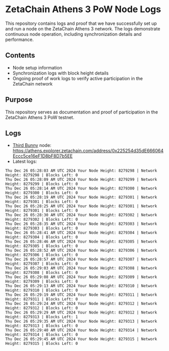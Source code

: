 # ZetaChain Athens 3 PoW Node Logs
This repository contains logs and proof that we have successfully set up and run a node on the ZetaChain Athens 3 network. The logs demonstrate continuous node operation, including synchronization details and performance.

## Contents
- Node setup information
- Synchronization logs with block height details
- Ongoing proof of work logs to verify active participation in the ZetaChain network

## Purpose
This repository serves as documentation and proof of participation in the ZetaChain Athens 3 PoW testnet.

## Logs

- [Third Bunny](https://thirdbunny.xyz/) node: https://athens.explorer.zetachain.com/address/0x225254d35dE666064Eccc5ce16eF1D8bF8D7b5EE
- Latest logs:
```
Thu Dec 26 05:28:03 AM UTC 2024 Your Node Height: 8279298 | Network Height: 8279298 | Blocks Left: 0
Thu Dec 26 05:28:09 AM UTC 2024 Your Node Height: 8279299 | Network Height: 8279299 | Blocks Left: 0
Thu Dec 26 05:28:14 AM UTC 2024 Your Node Height: 8279300 | Network Height: 8279300 | Blocks Left: 0
Thu Dec 26 05:28:19 AM UTC 2024 Your Node Height: 8279301 | Network Height: 8279301 | Blocks Left: 0
Thu Dec 26 05:28:25 AM UTC 2024 Your Node Height: 8279301 | Network Height: 8279301 | Blocks Left: 0
Thu Dec 26 05:28:30 AM UTC 2024 Your Node Height: 8279302 | Network Height: 8279302 | Blocks Left: 0
Thu Dec 26 05:28:35 AM UTC 2024 Your Node Height: 8279303 | Network Height: 8279303 | Blocks Left: 0
Thu Dec 26 05:28:41 AM UTC 2024 Your Node Height: 8279304 | Network Height: 8279304 | Blocks Left: 0
Thu Dec 26 05:28:46 AM UTC 2024 Your Node Height: 8279305 | Network Height: 8279305 | Blocks Left: 0
Thu Dec 26 05:28:52 AM UTC 2024 Your Node Height: 8279306 | Network Height: 8279306 | Blocks Left: 0
Thu Dec 26 05:28:57 AM UTC 2024 Your Node Height: 8279307 | Network Height: 8279307 | Blocks Left: 0
Thu Dec 26 05:29:03 AM UTC 2024 Your Node Height: 8279308 | Network Height: 8279308 | Blocks Left: 0
Thu Dec 26 05:29:08 AM UTC 2024 Your Node Height: 8279309 | Network Height: 8279309 | Blocks Left: 0
Thu Dec 26 05:29:13 AM UTC 2024 Your Node Height: 8279310 | Network Height: 8279310 | Blocks Left: 0
Thu Dec 26 05:29:19 AM UTC 2024 Your Node Height: 8279311 | Network Height: 8279311 | Blocks Left: 0
Thu Dec 26 05:29:24 AM UTC 2024 Your Node Height: 8279312 | Network Height: 8279312 | Blocks Left: 0
Thu Dec 26 05:29:29 AM UTC 2024 Your Node Height: 8279312 | Network Height: 8279313 | Blocks Left: 1
Thu Dec 26 05:29:35 AM UTC 2024 Your Node Height: 8279313 | Network Height: 8279313 | Blocks Left: 0
Thu Dec 26 05:29:40 AM UTC 2024 Your Node Height: 8279314 | Network Height: 8279314 | Blocks Left: 0
Thu Dec 26 05:29:45 AM UTC 2024 Your Node Height: 8279315 | Network Height: 8279315 | Blocks Left: 0
```
